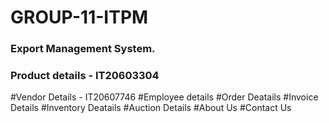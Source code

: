 # GROUP-11-ITPM
### Export Management System.
### Product details - IT20603304
#Vendor Details - IT20607746
#Employee details
#Order Deatails
#Invoice Details
#Inventory Deatails
#Auction Details
#About Us
#Contact Us

